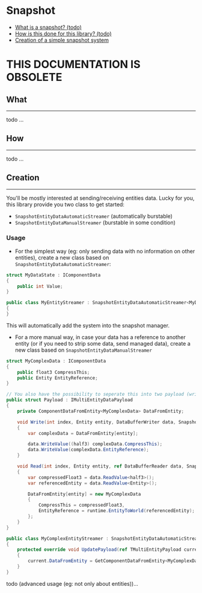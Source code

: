 # Snapshot
- [What is a snapshot? (todo)](#What)   
- [How is this done for this library? (todo)](#How)   
- [Creation of a simple snapshot system](#Creation)   

# THIS DOCUMENTATION IS OBSOLETE

## What
---
todo ...

## How
---
todo ...

## Creation
---

You'll be mostly interested at sending/receiving entities data.
Lucky for you, this library provide you two class to get started:
- `SnapshotEntityDataAutomaticStreamer` (automatically burstable)
- `SnapshotEntityDataManualStreamer` (burstable in some condition)    

### Usage   
- For the simplest way (eg: only sending data with no information on other entities), create a new class based on `SnapshotEntityDataAutomaticStreamer`:
```c#
struct MyDataState : IComponentData
{
    public int Value;
}

public class MyEntityStreamer : SnapshotEntityDataAutomaticStreamer<MyDataState>
{
}
```
This will automatically add the system into the snapshot manager.

- For a more manual way, in case your data has a reference to another entity (or if you need to strip some data, send managed data), create a new class based on `SnapshotEntityDataManualStreamer`
```c#
struct MyComplexData : IComponentData
{
    public float3 CompressThis;
    public Entity EntityReference;
}

// You also have the possibility to seperate this into two payload (write and read) (eg: if you have non burstable function in the Read function).
public struct Payload : IMultiEntityDataPayload
{
    private ComponentDataFromEntity<MyComplexData> DataFromEntity;

    void Write(int index, Entity entity, DataBufferWriter data, SnapshotReceiver receiver, StSnapshotRuntime runtime);
    {
        var complexData = DataFromEntity[entity];

        data.WriteValue((half3) complexData.CompressThis);
        data.WriteValue(complexData.EntityReference);
    }

    void Read(int index, Entity entity, ref DataBufferReader data, SnapshotSender sender, StSnapshotRuntime runtime)
    {
        var compressedFloat3 = data.ReadValue<half3>();
        var referencedEntity = data.ReadValue<Entity>();

        DataFromEntity[entity] = new MyComplexData
        {
            CompressThis = compressedFloat3,
            EntityReference = runtime.EntityToWorld(referencedEntity);
        };
    }
}

public class MyComplexEntityStreamer : SnapshotEntityDataAutomaticStreamer<MyComplexData>
{
    protected override void UpdatePayload(ref TMultiEntityPayload current)
    {
        current.DataFromEntity = GetComponentDataFromEntity<MyComplexData>();
    }
}
```

todo (advanced usage (eg: not only about entities))...